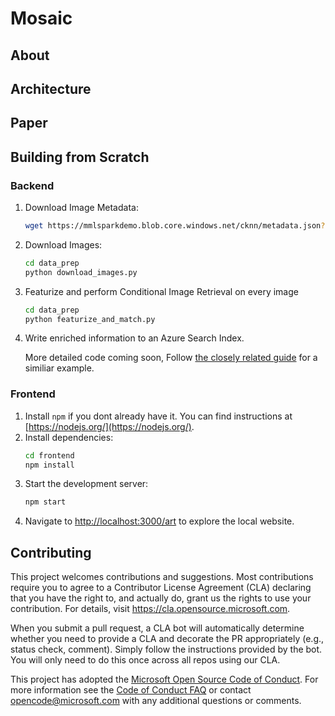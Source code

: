 # Mosaic

## About

## Architecture

## Paper

## Building from Scratch

### Backend

1. Download Image Metadata:
    ```bash
    wget https://mmlsparkdemo.blob.core.windows.net/cknn/metadata.json?sv=2019-02-02&st=2020-07-23T02%3A22%3A30Z&se=2023-07-24T02%3A22%3A00Z&sr=b&sp=r&sig=hDnGw9y%2BO5XlggL6br%2FPzSKmpAdUZ%2F1LJKVkcmbVmCE%3D
    ```
1. Download Images:
    ```bash
   cd data_prep
   python download_images.py 
   ```  
1. Featurize and perform Conditional Image Retrieval on every image
   ```bash
   cd data_prep
   python featurize_and_match.py 
   ```
1. Write enriched information to an Azure Search Index. 

    More detailed code coming soon, Follow [the closely related guide](
https://docs.microsoft.com/en-us/azure/cognitive-services/big-data/recipes/art-explorer) for a similiar example.

### Frontend

1. Install `npm` if you dont already have it. You can find instructions at [https://nodejs.org/](https://nodejs.org/).
1. Install dependencies:
	```bash
	cd frontend
	npm install
	```
1. Start the development server:
	```bash
	npm start
	```
1. Navigate to [http://localhost:3000/art](http://localhost:3000/art) to explore the local website.


## Contributing

This project welcomes contributions and suggestions.  Most contributions require you to agree to a
Contributor License Agreement (CLA) declaring that you have the right to, and actually do, grant us
the rights to use your contribution. For details, visit https://cla.opensource.microsoft.com.

When you submit a pull request, a CLA bot will automatically determine whether you need to provide
a CLA and decorate the PR appropriately (e.g., status check, comment). Simply follow the instructions
provided by the bot. You will only need to do this once across all repos using our CLA.

This project has adopted the [Microsoft Open Source Code of Conduct](https://opensource.microsoft.com/codeofconduct/).
For more information see the [Code of Conduct FAQ](https://opensource.microsoft.com/codeofconduct/faq/) or
contact [opencode@microsoft.com](mailto:opencode@microsoft.com) with any additional questions or comments.

